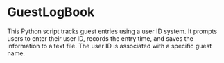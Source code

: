 # GuestLogBook
This Python script tracks guest entries using a user ID system. It prompts users to enter their user ID, records the entry time, and saves the information to a text file. The user ID is associated with a specific guest name.
